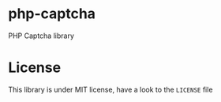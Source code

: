 # php-captcha
PHP Captcha library

# License

This library is under MIT license, have a look to the `LICENSE` file